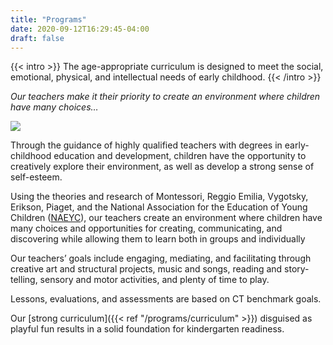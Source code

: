```yaml
---
title: "Programs"
date: 2020-09-12T16:29:45-04:00
draft: false
---
```


{{< intro >}}
The age-appropriate curriculum is designed to meet the social, emotional, physical, and intellectual needs of early childhood.
{{< /intro >}}

*Our teachers make it their priority to create an environment where children have many choices…*

![](/programs/zions-hill-programs.jpg)

Through the guidance of highly qualified teachers with degrees in early-childhood education and development, children have the opportunity to creatively explore their environment, as well as develop a strong sense of self-esteem.

Using the theories and research of Montessori, Reggio Emilia, Vygotsky, Erikson, Piaget, and the National Association for the Education of Young Children ([NAEYC](http://www.naeyc.org/)), our teachers create an environment where children have many choices and opportunities for creating, communicating, and discovering while allowing them to learn both in groups and individually

Our teachers’ goals include engaging, mediating, and facilitating through creative art and structural projects, music and songs, reading and story-telling, sensory and motor activities, and plenty of time to play.

Lessons, evaluations, and assessments are based on CT benchmark goals.

Our [strong curriculum]({{< ref "/programs/curriculum" >}}) disguised as playful fun results in a solid foundation for kindergarten readiness.

